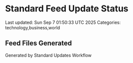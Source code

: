 # Standard Feed Update Status
Last updated: Sun Sep  7 01:50:33 UTC 2025
Categories: technology,business,world

## Feed Files Generated

Generated by Standard Updates Workflow
